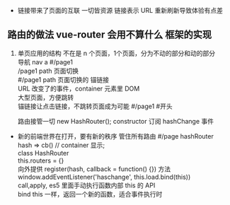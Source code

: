 - 链接带来了页面的互联
    一切皆资源 链接表示 URL 重新刷新导致体验有点差
## 路由的做法 vue-router 会用不算什么 框架的实现
1. 单页应用的结构
    不在是 n 个页面，1个页面，分为不动的部分和动的部分<br>
    导航 nav a #/page1<br>
    /page1 path 页面切换<br>
    \#/page1 path 页面切换的 锚链接<br>
    URL 改变了的事件，container 元素里 DOM<br>
    大型页面，方便跳转<br>
    锚链接让点击链接，不跳转页面成为可能 #/page1 #开头

    路由接管一切 new HashRouter();
    constructor 订阅 hashChange 事件

- 新的前端世界在打开，要有新的秩序
    管住所有路由 #/page hashRouter<br>
    hash => cb() // container 显示;<br>
    class HashRouter<br>
    this.routers = {}<br>
    向外提供 register(hash, callback = function() {}) 方法<br>
    window.addEventListener('haschange', this.load.bind(this))<br>
    call,apply, es5 里面手动执行函数内部 this 的 API<br>
    bind this 一样，返回一个新的函数，适合事件执行时